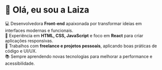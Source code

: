 # 👋 Olá, eu sou a Laiza  

💻 Desenvolvedora **Front-end** apaixonada por transformar ideias em interfaces modernas e funcionais.  
🎨 Experiência em **HTML, CSS, JavaScript** e foco em **React** para criar aplicações responsivas.  
🚀 Trabalhos com **freelance e projetos pessoais**, aplicando boas práticas de código e UI/UX.  
📚 Sempre aprendendo novas tecnologias para melhorar a performance e acessibilidade. 
